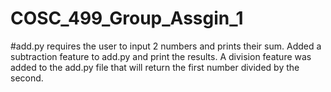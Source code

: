 # COSC_499_Group_Assgin_1

#add.py requires the user to input 2 numbers and prints their sum. Added a subtraction feature to add.py and print the results. A division feature was added to the add.py file that will return the first number divided by the second.
